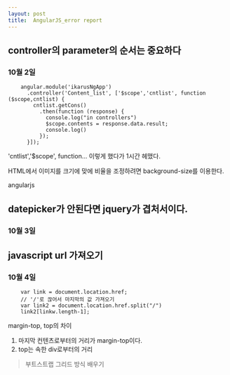 ```yaml
---
layout: post
title:  AngularJS_error report
---
```


## controller의 parameter의 순서는 중요하다
### 10월 2일

		angular.module('ikarusNgApp')
		  .controller('Content_list', ['$scope','cntlist', function ($scope,cntlist) {
		    cntlist.getCons()
		      .then(function (response) {
		        console.log("in controllers")
		        $scope.contents = response.data.result;
		        console.log()
		      });
		  }]);
		  
'cntlist','$scope', function... 이렇게 했다가 1시간 헤맸다.


HTML에서 이미지를 크기에 맞에 비율을 조정하려면 background-size를 이용한다.


angularjs<br>

## datepicker가 안된다면 jquery가 겹처서이다.
### 10월 3일


## javascript url 가져오기
### 10월 4일

		var link = document.location.href;
		// '/'로 끊어서 마지막의 값 가져오기
		var link2 = document.location.href.split("/")
		link2[linkw.length-1];
		
margin-top, top의 차이 <br>
1. 마지막 컨텐츠로부터의 거리가 margin-top이다.<br>
2. top는 속한 div로부터의 거리


> 부트스트랩 그리드 방식 배우기
	 